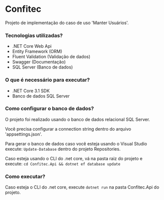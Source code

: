 # Confitec

 Projeto de implementação do caso de uso 'Manter Usuários'.

### Tecnologias utilizadas?

* .NET Core Web Api
* Entity Framework (ORM)
* Fluent Validation (Validação de dados)
* Swagger (Documentação)
* SQL Server (Banco de dados)

### O que é necessário para executar?

* .NET Core 3.1 SDK
* Banco de dados SQL Server

### Como configurar o banco de dados?

 O projeto foi realizado usando o banco de dados relacional SQL Server. 
 
 Você precisa configurar a connection string dentro do arquivo 'appsettings.json'.
 
 Para gerar o banco de dados caso você esteja usando o Visual Studio execute: ``` Update-Database ``` dentro do projeto Repositories.
 
 Caso esteja usando o CLI do .net core, vá na pasta raiz do projeto e execute: ```cd Confitec.Api && dotnet ef database update ```
 
### Como executar?

 Caso esteja o CLI do .net core, execute ``` dotnet run ``` na pasta Confitec.Api do projeto.

